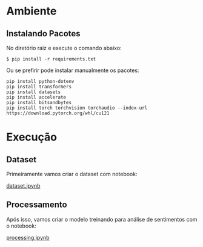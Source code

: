 # Ambiente 

## Instalando Pacotes

No diretório raiz e execute o comando abaixo:

```
$ pip install -r requirements.txt
```

Ou se prefirir pode instalar manualmente os pacotes:

```
pip install python-dotenv
pip install transformers
pip install datasets
pip install accelerate
pip install bitsandbytes
pip install torch torchvision torchaudio --index-url https://download.pytorch.org/whl/cu121
```

# Execução

## Dataset

Primeiramente vamos criar o dataset com notebook:

 [dataset.ipynb](https://github.com/charlesluizmendes/SentimentAnalysis/blob/feature/notebook/src/dataset.ipynb)

## Processamento

Após isso, vamos criar o modelo treinando para análise de sentimentos com o notebook:

 [processing.ipynb](https://github.com/charlesluizmendes/SentimentAnalysis/blob/feature/notebook/src/processing.ipynb)